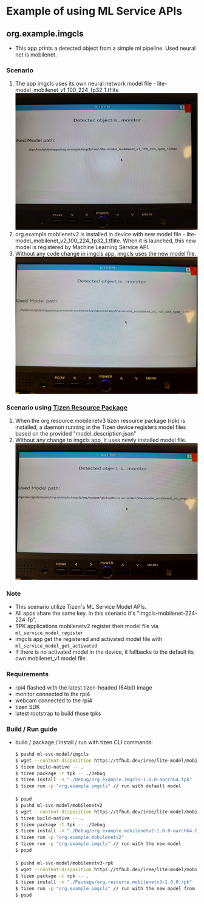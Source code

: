 # Example of using ML Service APIs

## org.example.imgcls

- This app prints a detected object from a simple ml pipeline. Used neural net is mobilenet.

### Scenario

1. The app imgcls uses its own neural network model file - lite-model_mobilenet_v1_100_224_fp32_1.tflite
![imgcls](./mobilenetv1_600.png)
2. org.example.mobilenetv2 is installed in device with new model file - lite-model_mobilenet_v2_100_224_fp32_1.tflite. When it is launched, this new model is registered by Machine Learning Service API.
3. Without any code change in imgcls app, imgcls uses the new model file.
![mobilenetv2](./mobilenetv2_600.png)

### Scenario using [Tizen Resource Package](https://docs.tizen.org/application/tizen-studio/native-tools/rpk-package/)

1. When the org.resource.mobilenetv3 tizen resource package (rpk) is installed, a daemon running in the Tizen device registers model files based on the provided "model_description.json"
2. Without any change to imgcls app, it uses newly installed model file.
![rpk](./mobilenetv3_600.png)

### Note

- This scenario utilize Tizen's ML Service Model APIs.
- All apps share the same key. In this scenario it's "imgcls-mobilenet-224-224-fp".
- TPK applications mobilenetv2 register their model file via `ml_service_model_register`
- imgcls app get the registered and activated model file with `ml_service_model_get_activated`
- If there is no activated model in the device, it fallbacks to the default its own mobilenet_v1 model file.

### Requirements

- rpi4 flashed with the latest tizen-headed (64bit) image
- monitor connected to the rpi4
- webcam connected to the rpi4
- tizen SDK
- latest rootstrap to build those tpks

### Build / Run guide

- build / package / install / run with tizen CLI commands:
  ```bash
  $ pushd ml-svc-model/imgcls
  $ wget --content-disposition https://tfhub.dev/iree/lite-model/mobilenet_v1_100_224/fp32/1?lite-format=tflite -P res/
  $ tizen build-native -- .
  $ tizen package -t tpk -- ./Debug
  $ tizen install -n "./Debug/org.example.imgcls-1.0.0-aarch64.tpk"
  $ tizen run -p "org.example.imgcls" // run with default model

  $ popd
  $ pushd ml-svc-model/mobilenetv2
  $ wget --content-disposition https://tfhub.dev/iree/lite-model/mobilenet_v2_100_224/fp32/1?lite-format=tflite -P shared/res/
  $ tizen build-native -- .
  $ tizen package -t tpk -- ./Debug
  $ tizen install -n "./Debug/org.example.mobilenetv2-1.0.0-aarch64.tpk"
  $ tizen run -p "org.example.mobilenetv2"
  $ tizen run -p "org.example.imgcls" // run with the new model
  $ popd

  $ pushd ml-svc-model/mobilenetv3-rpk
  $ wget --content-disposition https://tfhub.dev/iree/lite-model/mobilenet_v3_large_100_224/fp32/1?lite-format=tflite -P res/global/tizen.ai.model/
  $ tizen package -t rpk -- .
  $ tizen install -n "./Package/org.resource.mobilenetv3-1.0.0.rpk"
  $ tizen run -p "org.example.imgcls" // run with the new model from rpk
  $ popd
  ```

